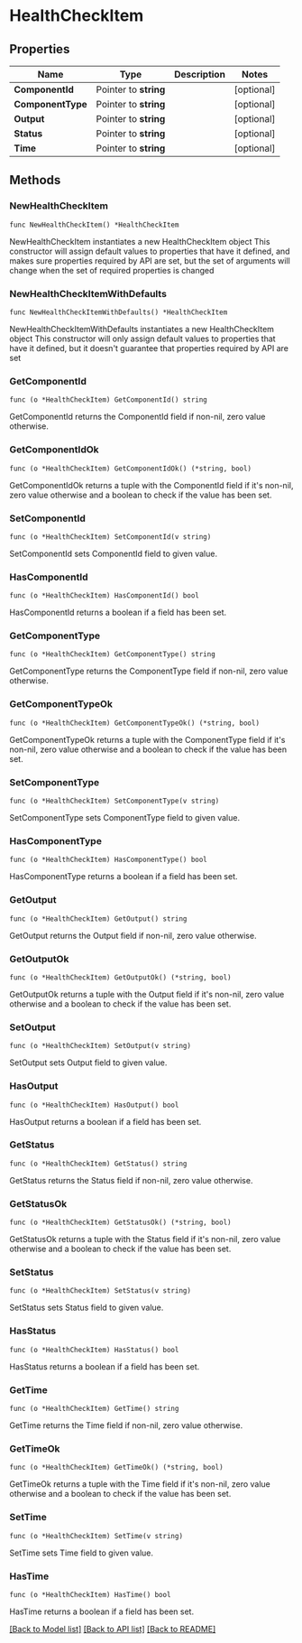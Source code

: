 # HealthCheckItem

## Properties

Name | Type | Description | Notes
------------ | ------------- | ------------- | -------------
**ComponentId** | Pointer to **string** |  | [optional] 
**ComponentType** | Pointer to **string** |  | [optional] 
**Output** | Pointer to **string** |  | [optional] 
**Status** | Pointer to **string** |  | [optional] 
**Time** | Pointer to **string** |  | [optional] 

## Methods

### NewHealthCheckItem

`func NewHealthCheckItem() *HealthCheckItem`

NewHealthCheckItem instantiates a new HealthCheckItem object
This constructor will assign default values to properties that have it defined,
and makes sure properties required by API are set, but the set of arguments
will change when the set of required properties is changed

### NewHealthCheckItemWithDefaults

`func NewHealthCheckItemWithDefaults() *HealthCheckItem`

NewHealthCheckItemWithDefaults instantiates a new HealthCheckItem object
This constructor will only assign default values to properties that have it defined,
but it doesn't guarantee that properties required by API are set

### GetComponentId

`func (o *HealthCheckItem) GetComponentId() string`

GetComponentId returns the ComponentId field if non-nil, zero value otherwise.

### GetComponentIdOk

`func (o *HealthCheckItem) GetComponentIdOk() (*string, bool)`

GetComponentIdOk returns a tuple with the ComponentId field if it's non-nil, zero value otherwise
and a boolean to check if the value has been set.

### SetComponentId

`func (o *HealthCheckItem) SetComponentId(v string)`

SetComponentId sets ComponentId field to given value.

### HasComponentId

`func (o *HealthCheckItem) HasComponentId() bool`

HasComponentId returns a boolean if a field has been set.

### GetComponentType

`func (o *HealthCheckItem) GetComponentType() string`

GetComponentType returns the ComponentType field if non-nil, zero value otherwise.

### GetComponentTypeOk

`func (o *HealthCheckItem) GetComponentTypeOk() (*string, bool)`

GetComponentTypeOk returns a tuple with the ComponentType field if it's non-nil, zero value otherwise
and a boolean to check if the value has been set.

### SetComponentType

`func (o *HealthCheckItem) SetComponentType(v string)`

SetComponentType sets ComponentType field to given value.

### HasComponentType

`func (o *HealthCheckItem) HasComponentType() bool`

HasComponentType returns a boolean if a field has been set.

### GetOutput

`func (o *HealthCheckItem) GetOutput() string`

GetOutput returns the Output field if non-nil, zero value otherwise.

### GetOutputOk

`func (o *HealthCheckItem) GetOutputOk() (*string, bool)`

GetOutputOk returns a tuple with the Output field if it's non-nil, zero value otherwise
and a boolean to check if the value has been set.

### SetOutput

`func (o *HealthCheckItem) SetOutput(v string)`

SetOutput sets Output field to given value.

### HasOutput

`func (o *HealthCheckItem) HasOutput() bool`

HasOutput returns a boolean if a field has been set.

### GetStatus

`func (o *HealthCheckItem) GetStatus() string`

GetStatus returns the Status field if non-nil, zero value otherwise.

### GetStatusOk

`func (o *HealthCheckItem) GetStatusOk() (*string, bool)`

GetStatusOk returns a tuple with the Status field if it's non-nil, zero value otherwise
and a boolean to check if the value has been set.

### SetStatus

`func (o *HealthCheckItem) SetStatus(v string)`

SetStatus sets Status field to given value.

### HasStatus

`func (o *HealthCheckItem) HasStatus() bool`

HasStatus returns a boolean if a field has been set.

### GetTime

`func (o *HealthCheckItem) GetTime() string`

GetTime returns the Time field if non-nil, zero value otherwise.

### GetTimeOk

`func (o *HealthCheckItem) GetTimeOk() (*string, bool)`

GetTimeOk returns a tuple with the Time field if it's non-nil, zero value otherwise
and a boolean to check if the value has been set.

### SetTime

`func (o *HealthCheckItem) SetTime(v string)`

SetTime sets Time field to given value.

### HasTime

`func (o *HealthCheckItem) HasTime() bool`

HasTime returns a boolean if a field has been set.


[[Back to Model list]](../README.md#documentation-for-models) [[Back to API list]](../README.md#documentation-for-api-endpoints) [[Back to README]](../README.md)


